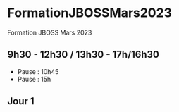 # FormationJBOSSMars2023
Formation JBOSS  Mars 2023

##  9h30 - 12h30 /  13h30 - 17h/16h30

- Pause : 10h45
- Pause : 15h

## Jour 1
